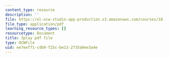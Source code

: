 ```yaml
---
content_type: resource
description: ''
file: https://ol-ocw-studio-app-production.s3.amazonaws.com/courses/18-06sc-linear-algebra-fall-2011/ee7eef71cdb9f25cbe132735a0ee3a4e_Go2aLo7ZOlU.pdf
file_type: application/pdf
learning_resource_types: []
resourcetype: Document
title: 3play pdf file
type: OCWFile
uid: ee7eef71-cdb9-f25c-be13-2735a0ee3a4e
---
```

